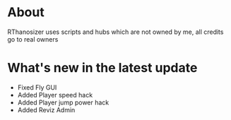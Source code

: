 # About
RThanosizer uses scripts and hubs which are not owned by me, all credits go to real owners
# What's new in the latest update
- Fixed Fly GUI
- Added Player speed hack
- Added Player jump power hack
- Added Reviz Admin
